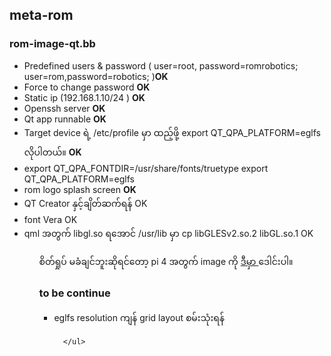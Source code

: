 
<h2> meta-rom </h2>   
    <h3>rom-image-qt.bb</h3>
      <ul>
        <li> Predefined users & password ( user=root, password=romrobotics; user=rom,password=robotics; )<b>OK</b></li>
        <li> Force to change password <b>OK</b></li>
        <li> Static ip (192.168.1.10/24 ) <b>OK</b></li>
        <li> Openssh server <b>OK</b></li>        
        <li> Qt app runnable <b>OK</b></li>
        <li> Target device ရဲ့ /etc/profile မှာ ထည့်ဖို့ export QT_QPA_PLATFORM=eglfs လိုပါတယ်။ <b>OK</b></li>
        <li>export QT_QPA_FONTDIR=/usr/share/fonts/truetype
export QT_QPA_PLATFORM=eglfs</li>
        <li> rom logo splash screen <b>OK</b></li>
        <li> QT Creator နှင့်ချိတ်ဆက်ရန် OK</li>
        <li> font Vera OK </li>
        <li> qml အတွက် libgl.so ရအောင် /usr/lib မှာ cp libGLESv2.so.2 libGL.so.1  OK</li>
      <ul>
          <p> စိတ်ရှုပ် မခံချင်ဘူးဆိုရင်တော့ pi 4 အတွက် image ကို <a href="https://drive.google.com/file/d/1aa0ApRkoJTcht2sV-EEf85IU9aLzi4YY/view?usp=sharing"> ဒီမှာ </a> ဒေါင်းပါ။ </p>  
    <h3> to be continue </h3>
      <ul>   
        <li> eglfs resolution ကျန် grid layout စမ်းသုံးရန်</li>
        
      </ul>
      
        
    	
